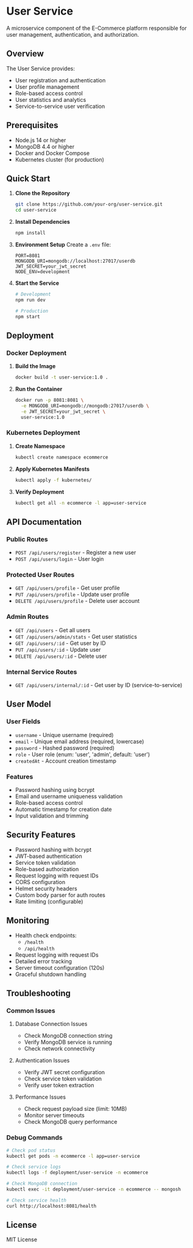 # User Service

A microservice component of the E-Commerce platform responsible for user management, authentication, and authorization.

## Overview

The User Service provides:

-   User registration and authentication
-   User profile management
-   Role-based access control
-   User statistics and analytics
-   Service-to-service user verification

## Prerequisites

-   Node.js 14 or higher
-   MongoDB 4.4 or higher
-   Docker and Docker Compose
-   Kubernetes cluster (for production)

## Quick Start

1. **Clone the Repository**

    ```bash
    git clone https://github.com/your-org/user-service.git
    cd user-service
    ```

2. **Install Dependencies**

    ```bash
    npm install
    ```

3. **Environment Setup**
   Create a `.env` file:

    ```env
    PORT=8081
    MONGODB_URI=mongodb://localhost:27017/userdb
    JWT_SECRET=your_jwt_secret
    NODE_ENV=development
    ```

4. **Start the Service**

    ```bash
    # Development
    npm run dev

    # Production
    npm start
    ```

## Deployment

### Docker Deployment

1. **Build the Image**

    ```bash
    docker build -t user-service:1.0 .
    ```

2. **Run the Container**
    ```bash
    docker run -p 8081:8081 \
      -e MONGODB_URI=mongodb://mongodb:27017/userdb \
      -e JWT_SECRET=your_jwt_secret \
      user-service:1.0
    ```

### Kubernetes Deployment

1. **Create Namespace**

    ```bash
    kubectl create namespace ecommerce
    ```

2. **Apply Kubernetes Manifests**

    ```bash
    kubectl apply -f kubernetes/
    ```

3. **Verify Deployment**
    ```bash
    kubectl get all -n ecommerce -l app=user-service
    ```

## API Documentation

### Public Routes

-   `POST /api/users/register` - Register a new user
-   `POST /api/users/login` - User login

### Protected User Routes

-   `GET /api/users/profile` - Get user profile
-   `PUT /api/users/profile` - Update user profile
-   `DELETE /api/users/profile` - Delete user account

### Admin Routes

-   `GET /api/users` - Get all users
-   `GET /api/users/admin/stats` - Get user statistics
-   `GET /api/users/:id` - Get user by ID
-   `PUT /api/users/:id` - Update user
-   `DELETE /api/users/:id` - Delete user

### Internal Service Routes

-   `GET /api/users/internal/:id` - Get user by ID (service-to-service)

## User Model

### User Fields

-   `username` - Unique username (required)
-   `email` - Unique email address (required, lowercase)
-   `password` - Hashed password (required)
-   `role` - User role (enum: 'user', 'admin', default: 'user')
-   `createdAt` - Account creation timestamp

### Features

-   Password hashing using bcrypt
-   Email and username uniqueness validation
-   Role-based access control
-   Automatic timestamp for creation date
-   Input validation and trimming

## Security Features

-   Password hashing with bcrypt
-   JWT-based authentication
-   Service token validation
-   Role-based authorization
-   Request logging with request IDs
-   CORS configuration
-   Helmet security headers
-   Custom body parser for auth routes
-   Rate limiting (configurable)

## Monitoring

-   Health check endpoints:
    -   `/health`
    -   `/api/health`
-   Request logging with request IDs
-   Detailed error tracking
-   Server timeout configuration (120s)
-   Graceful shutdown handling

## Troubleshooting

### Common Issues

1. Database Connection Issues

    - Check MongoDB connection string
    - Verify MongoDB service is running
    - Check network connectivity

2. Authentication Issues

    - Verify JWT secret configuration
    - Check service token validation
    - Verify user token extraction

3. Performance Issues
    - Check request payload size (limit: 10MB)
    - Monitor server timeouts
    - Check MongoDB query performance

### Debug Commands

```bash
# Check pod status
kubectl get pods -n ecommerce -l app=user-service

# Check service logs
kubectl logs -f deployment/user-service -n ecommerce

# Check MongoDB connection
kubectl exec -it deployment/user-service -n ecommerce -- mongosh

# Check service health
curl http://localhost:8081/health
```

## License

MIT License

